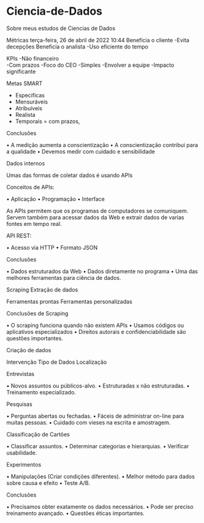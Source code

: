 # Ciencia-de-Dados
Sobre meus estudos de Ciencias de Dados


Métricas 
terça-feira, 26 de abril de 2022
10:44
Beneficia o cliente 
 -Evita decepções 
Beneficia o analista 
 -Uso eficiente do tempo
 
KPIs 
-Não financeiro                                                                       
-Com prazos
-Foco do CEO
-Simples
-Envolver a equipe
-Impacto significante

Metas SMART
- Especificas 
- Mensuráveis 
- Atribuíveis 
- Realista 
- Temporais = com prazos,

Conclusões 

•	A medição aumenta a conscientização 
•	A conscientização contribui para a qualidade 
•	Devemos medir com cuidado e sensibilidade 

Dados internos 

Umas das formas de coletar dados é usando APIs

Conceitos de APIs:

•	Aplicação 
•	Programação
•	Interface 

As APIs permitem que os programas de computadores se comuniquem.
Servem também para acessar dados da Web e extrair dados de varias fontes em tempo real.

API REST:

•	Acesso via HTTP
•	Formato JSON

Conclusões

•	Dados estruturados da Web 
•	Dados diretamente no programa 
•	Uma das melhores ferramentas para ciência de dados.

Scraping Extração de dados

Ferramentas prontas			Ferramentas personalizadas

Conclusões de Scraping 

•	O scraping funciona quando não existem APIs
•	Usamos códigos ou aplicativos especializados 
•	Direitos autorais e confidenciabilidade são questões importantes.

Criação de dados

Intervenção			Tipo de Dados			Localização

Entrevistas

•	Novos assuntos ou públicos-alvo.
•	Estruturadas x não estruturadas.
•	Treinamento especializado.

Pesquisas

•	Perguntas abertas ou fechadas.
•	Fáceis de administrar on-line para muitas pessoas.
•	Cuidado com vieses na escrita e amostragem.

Classificação de Cartões 


•	Classificar assuntos.
•	Determinar categorias e hierarquias.
•	Verificar usabilidade.

Experimentos

•	Manipulações (Criar condições diferentes).
•	Melhor método para dados sobre causa e efeito
•	Teste A/B.

Conclusões 

•	Precisamos obter exatamente os dados necessários.
•	Pode ser preciso treinamento avançado.
•	Questões éticas importantes.


